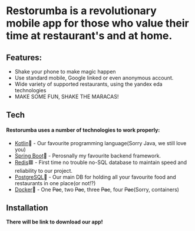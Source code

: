 
# Restorumba is a revolutionary mobile app for those who value their time at restaurant's and at home.

## Features:

- Shake your phone to make magic happen
- Use standard mobile, Google linked or even anonymous account.
- Wide variety of supported restaurants, using the yandex eda technologies
- MAKE SOME FUN, SHAKE THE MARACAS!

## Tech

#### Restorumba uses a number of technologies to work properly:

- [Kotlin](https://kotlinlang.org)💎 - Our favourite programming language(Sorry Java, we still love you)
- [Spring Boot](https://spring.io/projects/spring-boot)🌱 - Perosnally my favourite backend framework.
- [Redis](https://redis.io)🟥 - First time no trouble no-SQL database to maintain speed and reliability to our project.
- [PostgreSQL](https://www.postgresql.org)🐘 - Our main DB for holding all your favourite food and restaurants in one place(or not!?)
- [Docker](https://www.docker.com)🐳 -  One ~~Pac~~, two ~~Pac~~, three ~~Pac~~, four ~~Pac~~(Sorry, containers)

## Installation

**There will be link to download our app!**
